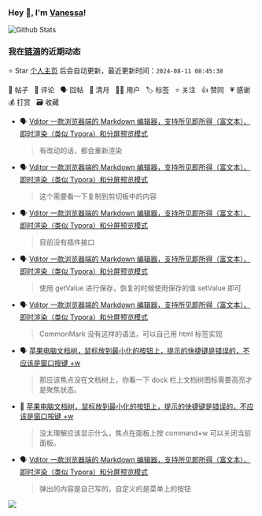 ### Hey 👋, I'm [Vanessa](http://vanessa.b3log.org/)!

![Github Stats](https://github-readme-stats.vercel.app/api?username=Vanessa219&show_icons=true)

<!--events start -->

### 我在[链滴](https://ld246.com)的近期动态

⭐️ Star [个人主页](https://github.com/Vanessa219/Vanessa219) 后会自动更新，最近更新时间：`2024-08-11 08:45:38`

📝 帖子 &nbsp; 💬 评论 &nbsp; 🗣 回帖 &nbsp; 🌙 清月 &nbsp; 👨‍💻 用户 &nbsp; 🏷️ 标签 &nbsp; ⭐️ 关注 &nbsp; 👍 赞同 &nbsp; 💗 感谢 &nbsp; 💰 打赏 &nbsp; 🗃 收藏

* 🗣 [Vditor 一款浏览器端的 Markdown 编辑器，支持所见即所得（富文本）、即时渲染（类似 Typora）和分屏预览模式](https://ld246.com/article/1549638745630/comment/1722949266825#comments)

  > 有改动的话，都会重新渲染
* 🗣 [Vditor 一款浏览器端的 Markdown 编辑器，支持所见即所得（富文本）、即时渲染（类似 Typora）和分屏预览模式](https://ld246.com/article/1549638745630/comment/1723083679871#comments)

  > 这个需要看一下复制到剪切板中的内容
* 🗣 [Vditor 一款浏览器端的 Markdown 编辑器，支持所见即所得（富文本）、即时渲染（类似 Typora）和分屏预览模式](https://ld246.com/article/1549638745630/comment/1723102083694#comments)

  > 目前没有插件接口
* 🗣 [Vditor 一款浏览器端的 Markdown 编辑器，支持所见即所得（富文本）、即时渲染（类似 Typora）和分屏预览模式](https://ld246.com/article/1549638745630/comment/1722826252074#comments)

  > 使用 getValue 进行保存，恢复的时候使用保存的值 setValue 即可
* 🗣 [Vditor 一款浏览器端的 Markdown 编辑器，支持所见即所得（富文本）、即时渲染（类似 Typora）和分屏预览模式](https://ld246.com/article/1549638745630/comment/1722579665341#comments)

  > CommonMark 没有这样的语法，可以自己用 html 标签实现
* 🗣 [苹果电脑文档树，鼠标放到最小化的按钮上，提示的快捷键是错误的，不应该是窗口按键 +w](https://ld246.com/article/1722516080684/comment/1722562849395#comments)

  > 那应该焦点没在文档树上，你看一下 dock 栏上文档树图标需要高亮才是聚焦状态。
* 💬 [苹果电脑文档树，鼠标放到最小化的按钮上，提示的快捷键是错误的，不应该是窗口按键 +w](https://ld246.com/article/1722516080684/comment/1722523658644#comments)

  > 没太理解应该显示什么，焦点在面板上按 command+w 可以关闭当前面板。
* 🗣 [Vditor 一款浏览器端的 Markdown 编辑器，支持所见即所得（富文本）、即时渲染（类似 Typora）和分屏预览模式](https://ld246.com/article/1549638745630/comment/1722305881164#comments)

  > 弹出的内容是自己写的，自定义的是菜单上的按钮


<!--events end -->

<a title="Hits" target="_blank" href="https://github.com/Vanessa219/Vanessa219"><img src="https://hits.b3log.org/Vanessa219/Vanessa219.svg"></a>
